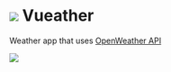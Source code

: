 # ![](public/favicon.ico) Vueather

Weather app that uses [OpenWeather API](https://openweathermap.org/api)

![](demo.gif)

